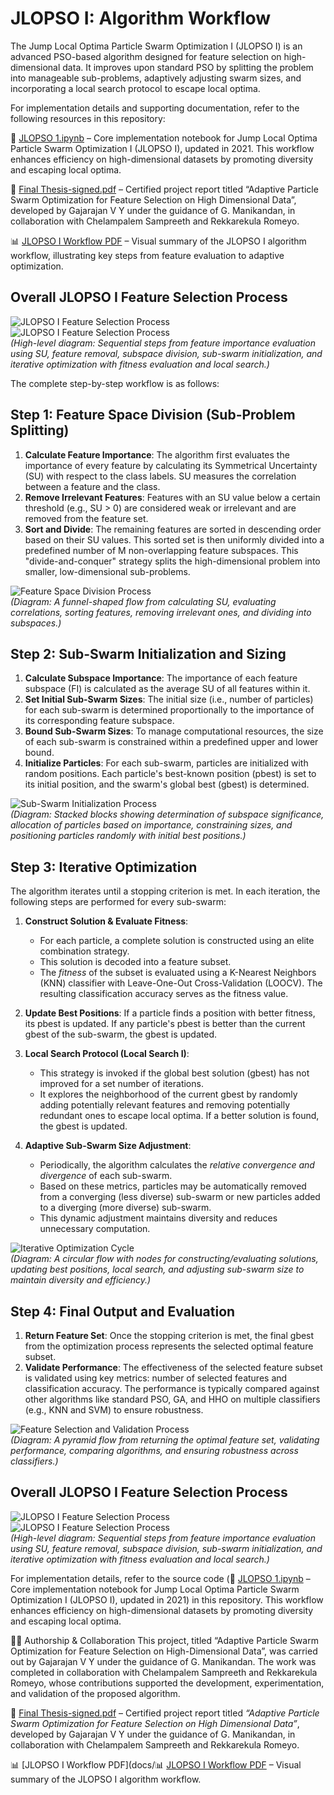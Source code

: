 # JLOPSO I: Algorithm Workflow

The Jump Local Optima Particle Swarm Optimization I (JLOPSO I) is an advanced PSO-based algorithm designed for feature selection on high-dimensional data. It improves upon standard PSO by splitting the problem into manageable sub-problems, adaptively adjusting swarm sizes, and incorporating a local search protocol to escape local optima.

For implementation details and supporting documentation, refer to the following resources in this repository:

📘 [JLOPSO 1.ipynb](source%20code/JLOPSO%201.ipynb) – Core implementation notebook for Jump Local Optima Particle Swarm Optimization I (JLOPSO I), updated in 2021. This workflow enhances efficiency on high-dimensional datasets by promoting diversity and escaping local optima.

📄 [Final Thesis-signed.pdf](docs/Final%20Thesis-signed.pdf) – Certified project report titled “Adaptive Particle Swarm Optimization for Feature Selection on High Dimensional Data”, developed by Gajarajan V Y under the guidance of G. Manikandan, in collaboration with Chelampalem Sampreeth and Rekkarekula Romeyo.

📊 [JLOPSO I Workflow PDF](docs/workflow%20-%20Adaptive%20Particle%20swarm%20optimization%20for%20Feature%20Selection%20on%20High%20Dimensional%20Data%20%2C%20a.k.a%20Jump%20Local%20Optima%20Particle%20Swarm%20Optimization%20I.pdf) – Visual summary of the JLOPSO I algorithm workflow, illustrating key steps from feature evaluation to adaptive optimization.

## Overall JLOPSO I Feature Selection Process

![JLOPSO I Feature Selection Process](images/Adaptive%20Particle%20swarm%20optimization%20for%20Feature%20Selection%20on%20High%20Dimensional%20Data%20%2C%20a.k.a%20Jump%20Local%20Optima%20Particle%20Swarm%20Optimization%20I%20-%20visual%20selection%20(4).png)  
![JLOPSO I Feature Selection Process](images/Adaptive%20Particle%20swarm%20optimization%20for%20Feature%20Selection%20on%20High%20Dimensional%20Data%20%2C%20a.k.a%20Jump%20Local%20Optima%20Particle%20Swarm%20Optimization%20I%20-%20visual%20selection%20(5).png)  
*(High-level diagram: Sequential steps from feature importance evaluation using SU, feature removal, subspace division, sub-swarm initialization, and iterative optimization with fitness evaluation and local search.)*

The complete step-by-step workflow is as follows:

## Step 1: Feature Space Division (Sub-Problem Splitting)

1. **Calculate Feature Importance**: The algorithm first evaluates the importance of every feature by calculating its Symmetrical Uncertainty (SU) with respect to the class labels. SU measures the correlation between a feature and the class.
2. **Remove Irrelevant Features**: Features with an SU value below a certain threshold (e.g., SU > 0) are considered weak or irrelevant and are removed from the feature set.
3. **Sort and Divide**: The remaining features are sorted in descending order based on their SU values. This sorted set is then uniformly divided into a predefined number of M non-overlapping feature subspaces. This "divide-and-conquer" strategy splits the high-dimensional problem into smaller, low-dimensional sub-problems.

![Feature Space Division Process](images/Adaptive%20Particle%20swarm%20optimization%20for%20Feature%20Selection%20on%20High%20Dimensional%20Data%20%2C%20a.k.a%20Jump%20Local%20Optima%20Particle%20Swarm%20Optimization%20I%20-%20visual%20selection.png)  
*(Diagram: A funnel-shaped flow from calculating SU, evaluating correlations, sorting features, removing irrelevant ones, and dividing into subspaces.)*

## Step 2: Sub-Swarm Initialization and Sizing

1. **Calculate Subspace Importance**: The importance of each feature subspace (FI) is calculated as the average SU of all features within it.
2. **Set Initial Sub-Swarm Sizes**: The initial size (i.e., number of particles) for each sub-swarm is determined proportionally to the importance of its corresponding feature subspace.
3. **Bound Sub-Swarm Sizes**: To manage computational resources, the size of each sub-swarm is constrained within a predefined upper and lower bound.
4. **Initialize Particles**: For each sub-swarm, particles are initialized with random positions. Each particle's best-known position (pbest) is set to its initial position, and the swarm's global best (gbest) is determined.

![Sub-Swarm Initialization Process](images/Adaptive%20Particle%20swarm%20optimization%20for%20Feature%20Selection%20on%20High%20Dimensional%20Data%20%2C%20a.k.a%20Jump%20Local%20Optima%20Particle%20Swarm%20Optimization%20I%20-%20visual%20selection%20(1).png)  
*(Diagram: Stacked blocks showing determination of subspace significance, allocation of particles based on importance, constraining sizes, and positioning particles randomly with initial best positions.)*

## Step 3: Iterative Optimization

The algorithm iterates until a stopping criterion is met. In each iteration, the following steps are performed for every sub-swarm:

1. **Construct Solution & Evaluate Fitness**:
   - For each particle, a complete solution is constructed using an elite combination strategy.
   - This solution is decoded into a feature subset.
   - The *fitness* of the subset is evaluated using a K-Nearest Neighbors (KNN) classifier with Leave-One-Out Cross-Validation (LOOCV). The resulting classification accuracy serves as the fitness value.

2. **Update Best Positions**: If a particle finds a position with better fitness, its pbest is updated. If any particle's pbest is better than the current gbest of the sub-swarm, the gbest is updated.

3. **Local Search Protocol (Local Search I)**:
   - This strategy is invoked if the global best solution (gbest) has not improved for a set number of iterations.
   - It explores the neighborhood of the current gbest by randomly adding potentially relevant features and removing potentially redundant ones to escape local optima. If a better solution is found, the gbest is updated.

4. **Adaptive Sub-Swarm Size Adjustment**:
   - Periodically, the algorithm calculates the *relative convergence and divergence* of each sub-swarm.
   - Based on these metrics, particles may be automatically removed from a converging (less diverse) sub-swarm or new particles added to a diverging (more diverse) sub-swarm.
   - This dynamic adjustment maintains diversity and reduces unnecessary computation.

![Iterative Optimization Cycle](images/Adaptive%20Particle%20swarm%20optimization%20for%20Feature%20Selection%20on%20High%20Dimensional%20Data%20%2C%20a.k.a%20Jump%20Local%20Optima%20Particle%20Swarm%20Optimization%20I%20-%20visual%20selection%20(2).png)  
*(Diagram: A circular flow with nodes for constructing/evaluating solutions, updating best positions, local search, and adjusting sub-swarm size to maintain diversity and efficiency.)*

## Step 4: Final Output and Evaluation

1. **Return Feature Set**: Once the stopping criterion is met, the final gbest from the optimization process represents the selected optimal feature subset.
2. **Validate Performance**: The effectiveness of the selected feature subset is validated using key metrics: number of selected features and classification accuracy. The performance is typically compared against other algorithms like standard PSO, GA, and HHO on multiple classifiers (e.g., KNN and SVM) to ensure robustness.

![Feature Selection and Validation Process](images/Adaptive%20Particle%20swarm%20optimization%20for%20Feature%20Selection%20on%20High%20Dimensional%20Data%20%2C%20a.k.a%20Jump%20Local%20Optima%20Particle%20Swarm%20Optimization%20I%20-%20visual%20selection%20(3).png)  
*(Diagram: A pyramid flow from returning the optimal feature set, validating performance, comparing algorithms, and ensuring robustness across classifiers.)*

## Overall JLOPSO I Feature Selection Process

![JLOPSO I Feature Selection Process](images/Adaptive%20Particle%20swarm%20optimization%20for%20Feature%20Selection%20on%20High%20Dimensional%20Data%20%2C%20a.k.a%20Jump%20Local%20Optima%20Particle%20Swarm%20Optimization%20I%20-%20visual%20selection%20(4).png)  
![JLOPSO I Feature Selection Process](images/Adaptive%20Particle%20swarm%20optimization%20for%20Feature%20Selection%20on%20High%20Dimensional%20Data%20%2C%20a.k.a%20Jump%20Local%20Optima%20Particle%20Swarm%20Optimization%20I%20-%20visual%20selection%20(5).png)  
*(High-level diagram: Sequential steps from feature importance evaluation using SU, feature removal, subspace division, sub-swarm initialization, and iterative optimization with fitness evaluation and local search.)*

For implementation details, refer to the source code (📘 [JLOPSO 1.ipynb](source%20code/JLOPSO%201.ipynb) – Core implementation notebook for Jump Local Optima Particle Swarm Optimization I (JLOPSO I), updated in 2021) in this repository. This workflow enhances efficiency on high-dimensional datasets by promoting diversity and escaping local optima.

🧑‍💻 Authorship & Collaboration This project, titled “Adaptive Particle Swarm Optimization for Feature Selection on High-Dimensional Data”, was carried out by Gajarajan V Y under the guidance of G. Manikandan. The work was completed in collaboration with Chelampalem Sampreeth and Rekkarekula Romeyo, whose contributions supported the development, experimentation, and validation of the proposed algorithm.

📄 [Final Thesis-signed.pdf](docs/Final%20Thesis-signed.pdf) – Certified project report titled *“Adaptive Particle Swarm Optimization for Feature Selection on High Dimensional Data”*, developed by Gajarajan V Y under the guidance of G. Manikandan, in collaboration with Chelampalem Sampreeth and Rekkarekula Romeyo.

📊 [JLOPSO I Workflow PDF](docs/📊 [JLOPSO I Workflow PDF](docs/workflow%20-%20Adaptive%20Particle%20swarm%20optimization%20for%20Feature%20Selection%20on%20High%20Dimensional%20Data%20%2C%20a.k.a%20Jump%20Local%20Optima%20Particle%20Swarm%20Optimization%20I.pdf) – Visual summary of the JLOPSO I algorithm workflow.

